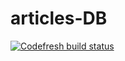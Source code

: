 # articles-DB

[![Codefresh build status]( https://g.codefresh.io/api/badges/build?repoOwner=aarikmudgal&repoName=articles-DB&branch=master&pipelineName=articles-DB&accountName=aarikmudgal&type=cf-1)]( https://g.codefresh.io/repositories/aarikmudgal/articles-DB/builds?filter=trigger:build;branch:master;service:5ad6f789c1e8350001703465~articles-DB)
